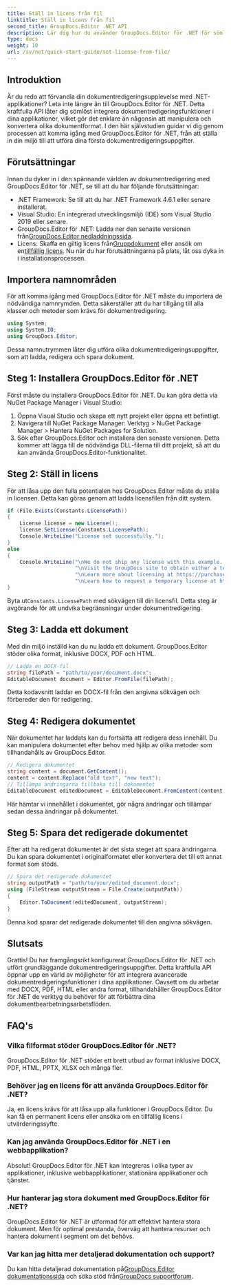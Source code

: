 ```yaml
---
title: Ställ in licens från fil
linktitle: Ställ in licens från fil
second_title: GroupDocs.Editor .NET API
description: Lär dig hur du använder GroupDocs.Editor för .NET för sömlös dokumentredigering i dina applikationer. Steg-för-steg-guide, tips och vanliga frågor ingår.
type: docs
weight: 10
url: /sv/net/quick-start-guide/set-license-from-file/
---
```

## Introduktion
Är du redo att förvandla din dokumentredigeringsupplevelse med .NET-applikationer? Leta inte längre än till GroupDocs.Editor för .NET. Detta kraftfulla API låter dig sömlöst integrera dokumentredigeringsfunktioner i dina applikationer, vilket gör det enklare än någonsin att manipulera och konvertera olika dokumentformat. I den här självstudien guidar vi dig genom processen att komma igång med GroupDocs.Editor för .NET, från att ställa in din miljö till att utföra dina första dokumentredigeringsuppgifter.
## Förutsättningar
Innan du dyker in i den spännande världen av dokumentredigering med GroupDocs.Editor för .NET, se till att du har följande förutsättningar:
- .NET Framework: Se till att du har .NET Framework 4.6.1 eller senare installerat.
- Visual Studio: En integrerad utvecklingsmiljö (IDE) som Visual Studio 2019 eller senare.
-  GroupDocs.Editor för .NET: Ladda ner den senaste versionen från[GroupDocs.Editor nedladdningssida](https://releases.groupdocs.com/editor/net/).
-  Licens: Skaffa en giltig licens från[Gruppdokument](https://purchase.groupdocs.com/buy) eller ansök om en[tillfällig licens](https://purchase.groupdocs.com/temporary-license/).
Nu när du har förutsättningarna på plats, låt oss dyka in i installationsprocessen.
## Importera namnområden
För att komma igång med GroupDocs.Editor för .NET måste du importera de nödvändiga namnrymden. Detta säkerställer att du har tillgång till alla klasser och metoder som krävs för dokumentredigering.
```csharp
using System;
using System.IO;
using GroupDocs.Editor;
```
Dessa namnutrymmen låter dig utföra olika dokumentredigeringsuppgifter, som att ladda, redigera och spara dokument.
## Steg 1: Installera GroupDocs.Editor för .NET
Först måste du installera GroupDocs.Editor för .NET. Du kan göra detta via NuGet Package Manager i Visual Studio:
1. Öppna Visual Studio och skapa ett nytt projekt eller öppna ett befintligt.
2. Navigera till NuGet Package Manager: Verktyg > NuGet Package Manager > Hantera NuGet Packages for Solution.
3. Sök efter GroupDocs.Editor och installera den senaste versionen.
Detta kommer att lägga till de nödvändiga DLL-filerna till ditt projekt, så att du kan använda GroupDocs.Editor-funktionalitet.
## Steg 2: Ställ in licens
För att låsa upp den fulla potentialen hos GroupDocs.Editor måste du ställa in licensen. Detta kan göras genom att ladda licensfilen från ditt system.
```csharp
if (File.Exists(Constants.LicensePath))
{
    License license = new License();
    license.SetLicense(Constants.LicensePath);
    Console.WriteLine("License set successfully.");
}
else
{
    Console.WriteLine("\nWe do not ship any license with this example. " +
                      "\nVisit the GroupDocs site to obtain either a temporary or permanent license. " +
                      "\nLearn more about licensing at https://purchase.groupdocs.com/faqs/licensing. " +
                      "\nLearn how to request a temporary license at https://purchase.groupdocs.com/temporary-license.");
}
```
 Byta ut`Constants.LicensePath` med sökvägen till din licensfil. Detta steg är avgörande för att undvika begränsningar under dokumentredigering. 
## Steg 3: Ladda ett dokument
Med din miljö inställd kan du nu ladda ett dokument. GroupDocs.Editor stöder olika format, inklusive DOCX, PDF och HTML.
```csharp
// Ladda en DOCX-fil
string filePath = "path/to/your/document.docx";
EditableDocument document = Editor.FromFile(filePath);
```
Detta kodavsnitt laddar en DOCX-fil från den angivna sökvägen och förbereder den för redigering.
## Steg 4: Redigera dokumentet
När dokumentet har laddats kan du fortsätta att redigera dess innehåll. Du kan manipulera dokumentet efter behov med hjälp av olika metoder som tillhandahålls av GroupDocs.Editor.
```csharp
// Redigera dokumentet
string content = document.GetContent();
content = content.Replace("old text", "new text");
// Tillämpa ändringarna tillbaka till dokumentet
EditableDocument editedDocument = EditableDocument.FromContent(content);
```
Här hämtar vi innehållet i dokumentet, gör några ändringar och tillämpar sedan dessa ändringar på dokumentet.
## Steg 5: Spara det redigerade dokumentet
Efter att ha redigerat dokumentet är det sista steget att spara ändringarna. Du kan spara dokumentet i originalformatet eller konvertera det till ett annat format som stöds.
```csharp
// Spara det redigerade dokumentet
string outputPath = "path/to/your/edited_document.docx";
using (FileStream outputStream = File.Create(outputPath))
{
    Editor.ToDocument(editedDocument, outputStream);
}
```
Denna kod sparar det redigerade dokumentet till den angivna sökvägen.
## Slutsats
Grattis! Du har framgångsrikt konfigurerat GroupDocs.Editor för .NET och utfört grundläggande dokumentredigeringsuppgifter. Detta kraftfulla API öppnar upp en värld av möjligheter för att integrera avancerade dokumentredigeringsfunktioner i dina applikationer. Oavsett om du arbetar med DOCX, PDF, HTML eller andra format, tillhandahåller GroupDocs.Editor för .NET de verktyg du behöver för att förbättra dina dokumentbearbetningsarbetsflöden.
## FAQ's
### Vilka filformat stöder GroupDocs.Editor för .NET?
GroupDocs.Editor för .NET stöder ett brett utbud av format inklusive DOCX, PDF, HTML, PPTX, XLSX och många fler.
### Behöver jag en licens för att använda GroupDocs.Editor för .NET?
Ja, en licens krävs för att låsa upp alla funktioner i GroupDocs.Editor. Du kan få en permanent licens eller ansöka om en tillfällig licens i utvärderingssyfte.
### Kan jag använda GroupDocs.Editor för .NET i en webbapplikation?
Absolut! GroupDocs.Editor för .NET kan integreras i olika typer av applikationer, inklusive webbapplikationer, stationära applikationer och tjänster.
### Hur hanterar jag stora dokument med GroupDocs.Editor för .NET?
GroupDocs.Editor för .NET är utformad för att effektivt hantera stora dokument. Men för optimal prestanda, överväg att hantera resurser och hantera dokument i segment om det behövs.
### Var kan jag hitta mer detaljerad dokumentation och support?
 Du kan hitta detaljerad dokumentation på[GroupDocs.Editor dokumentationssida](https://reference.groupdocs.com/editor/net/) och söka stöd från[GroupDocs supportforum](https://forum.groupdocs.com/c/editor/20).